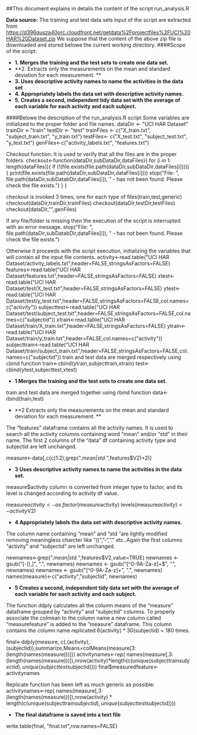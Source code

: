 ##This document explains in details the content of the script run_analysis.R 

**Data source:**
The training and test data sets input of the script are extracted from
https://d396qusza40orc.cloudfront.net/getdata%2Fprojectfiles%2FUCI%20HAR%20Dataset.zip
We suppose that the content of the above zip file is downloaded and stored belowe the current working directory.
####Scope of the script:
* **1.	Merges the training and the test sets to create one data set.**
* **2.	Extracts only the measurements on the mean and standard deviation for each measurement. **
* **3.	Uses descriptive activity names to name the activities in the data set**
* **4.	Appropriately labels the data set with descriptive activity names.**
* **5.	Creates a second, independent tidy data set with the average of each variable for each activity and each subject.**

####Belowe the description of the run_analysis.R script
Some variables are initialized to the proper folder and file names.
dataDir <- "UCI HAR Dataset"
trainDir <-"train"
testDir <- "test"
trainFiles <- c("X_train.txt", "subject_train.txt", "y_train.txt")
testFiles<- c("X_test.txt", "subject_test.txt", "y_test.txt")
genFiles<-c("activity_labels.txt", "features.txt")

Checkout function: It is used to verify that all the files are in the proper folders.
checkout<-function(dataDir,subDataDir,dataFiles){
	for (i in 1: length(dataFiles)){
		if (!(file.exists(file.path(dataDir,subDataDir,dataFiles[i])))) {
			print(file.exists(file.path(dataDir,subDataDir,dataFiles[i])))
			stop("File: ", file.path(dataDir,subDatabDir,dataFiles[i]), " - has not been found. Please check the file exists.")	
		}
}

checkout is invoked 3 times, one for each type of files(train,test,generic)
checkout(dataDir,trainDir,trainFiles)
checkout(dataDir,testDir,testFiles)
checkout(dataDir,"",genFiles)

If any file/folder is missing then the execution of the script is interrupted with an error message. 
stop("File: ", file.path(dataDir,subDatabDir,dataFiles[i]), " - has not been found. Please check the file exists.")	

Otherwise it proceeds with the script execution, initializing the variables that will contain all the input file contents. 
activity<-read.table("UCI HAR Dataset/activity_labels.txt",header=FALSE,stringsAsFactors=FALSE)
features<-read.table("UCI HAR Dataset/features.txt",header=FALSE,stringsAsFactors=FALSE)
xtest<-read.table("UCI HAR Dataset/test/X_test.txt",header=FALSE,stringsAsFactors=FALSE)
ytest<-read.table("UCI HAR Dataset/test/y_test.txt",header=FALSE,stringsAsFactors=FALSE,col.names=c("activity"))
subjecttest<-read.table("UCI HAR Dataset/test/subject_test.txt",header=FALSE,stringsAsFactors=FALSE,col.names=c("subjectid"))
xtrain<-read.table("UCI HAR Dataset/train/X_train.txt",header=FALSE,stringsAsFactors=FALSE)
ytrain<-read.table("UCI HAR Dataset/train/y_train.txt",header=FALSE,col.names=c("activity"))
subjecttrain<-read.table("UCI HAR Dataset/train/subject_train.txt",header=FALSE,stringsAsFactors=FALSE,col.names=c("subjectid"))
train and test data are merged respectively using cbind function
train<-cbind(ytrain,subjecttrain,xtrain)
test<-cbind(ytest,subjecttest,xtest)
* **1	Merges the training and the test sets to create one data set.**

train and test data are merged together using rbind function
data<-rbind(train,test)
* **2	Extracts only the measurements on the mean and standard deviation for each measurement. **

The “features” dataframe contains all the activity names. It is used to search all the activity columns containing word “mean” and/or “std” in their name.
The first 2 columns of the “data” df containing activity type and subjectid are left unchanged. 
 
measure<-data[,c(c(1:2),grep(".*mean|std.*",features$V2)+2)]

* **3	Uses descriptive activity names to name the activities in the data set.**

measure$activity column is converted from integer type to factor, and its level is changed according to activity df value.

measure$activity<-as.factor(measure$activity)
levels(measure$activity)<-activity$V2)

* **4	Appropriately labels the data set with descriptive activity names.**

The column name containing “mean” and “std “are lightly modified removing meaningless charcter like “()”,”-“,”.” etc..Again the first columns “activity” and “subjectid” are left unchanged.

newnames<-grep(".*mean|std.*",features$V2,value=TRUE)
newnames <- gsub("[-(),]", ".", newnames)
newnames <- gsub("[^0-9A-Za-z]+$", "", newnames) 
newnames <- gsub("[^0-9A-Za-z]+", ".", newnames)
names(measure)<-c("activity","subjectid", newnames)

* **5	Creates a second, independent tidy data set with the average of each variable for each activity and each subject.**

The function ddply calculates all the column means of the “measure” dataframe grouped by “activity” and “subjectid” columns. To properly associate the colmean to the column name a new column called “measurefeature” is added to the “measure” dataframe. This column contains the column name replicated  6(activity) * 30(subjectid) = 180 times. 


final<-ddply(measure, c(.(activity),.(subjectid)),summarize,Means=colMeans(measure[3:(length(names(measure)))]))
activitynames<-rep( names(measure[,3:(length(names(measure)))]),nrow(activity)*length(c(unique(subjecttrain$subjectid),unique(subjecttest$subjectid))))
final$measuredfeature<-activitynames

Replicate function has been left as much generic as possible: activitynames<-rep( names(measure[,3:(length(names(measure)))]),nrow(activity) * length(c(unique(subjecttrain$subjectid),unique(subjecttest$subjectid))))

* **The final dataframe is saved into a text file**

write.table(final, "final.txt",row.names=FALSE)


